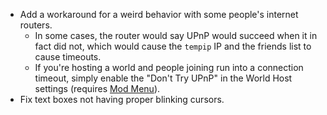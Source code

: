 + Add a workaround for a weird behavior with some people's internet routers.
  + In some cases, the router would say UPnP would succeed when it in fact did not, which would cause the `tempip` IP and the friends list to cause timeouts.
  + If you're hosting a world and people joining run into a connection timeout, simply enable the "Don't Try UPnP" in the World Host settings (requires [Mod Menu](https://modrinth.com/mod/modmenu)).
+ Fix text boxes not having proper blinking cursors.
